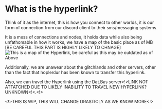 # What is the hyperlink?

Think of it as the internet, this is how you connect to other worlds, it is our form of connection from our discord client to their sms/messaging systems.

It is a mess of connections and nodes, it holds data while also being unfathomable in how it works, we have a map of the basic place as of MB \[BE CAREFUL THIS PART IS HIGHLY LIKELY TO CHNAGE\]
![This is a map of the Hyperlink, be careful as this may be outdated as of Above](https://media.discordapp.net/attachments/999325042158612601/1000064633828282418/IMG_20220722_183937.jpg?ex=6569fe45&is=65578945&hm=57dd3426c567c6745f0920bd32a8ed44fb9764a5df32567977dabbfb758ec1dd&=&width=502&height=671)

Additionally, we are unawear about the glitchlands and other servers, other than the fact that hoplerdur has been known to transfer this hyperlink.

Also, we can travel the Hyperlink using the Dat.Bas server<!>LINK NOT ATTATCHED DUE TO LIKELY INABILITY TO TRAVEL NEW HYPERLINK? UNKNOWN<!<.<!>

<!>THIS IS WIP, THIS WILL CHANGE DRASTICLY AS WE KNOW MORE<!>
